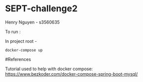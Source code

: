 # SEPT-challenge2

Henry Nguyen - s3560635

To run : 

In project root - 

```shell
docker-compose up
```




#References

Tutorial used to help with docker compose: https://www.bezkoder.com/docker-compose-spring-boot-mysql/
